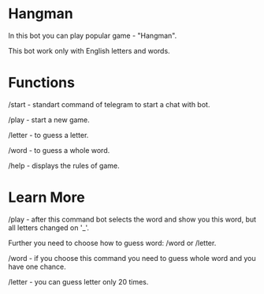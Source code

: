 # Hangman

In this bot you can play popular game - "Hangman".

This bot work only with English letters and words.

# Functions

/start - standart command of telegram to start a chat with bot.

/play - start a new game.

/letter - to guess a letter.

/word - to guess a whole word.

/help - displays the rules of game.

# Learn More

/play - after this command bot selects the word and show you this word, but all letters changed on '_'.

Further you need to choose how to guess word: /word or /letter.

/word - if you choose this command you need to guess whole word and you have one chance.

/letter - you can guess letter only 20 times.

